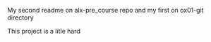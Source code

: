 My second readme on alx-pre_course repo and my first on ox01-git directory

This project is a litle hard
